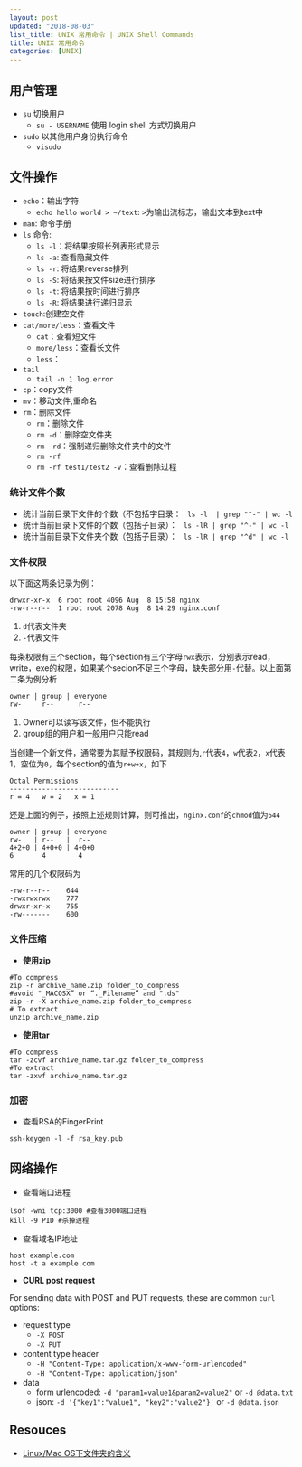 ```yaml
---
layout: post
updated: "2018-08-03"
list_title: UNIX 常用命令 | UNIX Shell Commands
title: UNIX 常用命令
categories: [UNIX]
---
```


## 用户管理

- `su` 切换用户
	- `su - USERNAME` 使用 login shell 方式切换用户
- `sudo` 以其他用户身份执行命令
	- `visudo` 

## 文件操作

- `echo`：输出字符
	- `echo hello world > ~/text`: `>`为输出流标志，输出文本到text中
- `man`: 命令手册
- `ls` 命令:	
	- `ls -l`：将结果按照长列表形式显示
	- `ls -a`: 查看隐藏文件
	- `ls -r`: 将结果reverse排列
	- `ls -S`: 将结果按文件size进行排序
	- `ls -t`: 将结果按时间进行排序
	- `ls -R`: 将结果进行递归显示
- `touch`:创建空文件
- `cat/more/less`：查看文件
	- `cat`：查看短文件
	- `more/less`：查看长文件
	- `less`：
- `tail`
	- `tail -n 1 log.error`
- `cp`：copy文件
- `mv`：移动文件,重命名
- `rm`：删除文件
	- `rm`：删除文件
	- `rm -d`：删除空文件夹
	- `rm -rd`：强制递归删除文件夹中的文件
	- `rm -rf`
	- `rm -rf test1/test2 -v`：查看删除过程

### 统计文件个数

- 统计当前目录下文件的个数（不包括字目录： ` ls -l  | grep "^-" | wc -l`
- 统计当前目录下文件的个数（包括子目录）： ` ls -lR | grep "^-" | wc -l`
- 统计当前目录下文件夹个数（包括子目录）： ` ls -lR | grep "^d" | wc -l`

### 文件权限

以下面这两条记录为例：

```shell
drwxr-xr-x  6 root root 4096 Aug  8 15:58 nginx
-rw-r--r--  1 root root 2078 Aug  8 14:29 nginx.conf
```

1. `d`代表文件夹
2. `-`代表文件

每条权限有三个section，每个section有三个字母`rwx`表示，分别表示read，write，exe的权限，如果某个secion不足三个字母，缺失部分用`-`代替。以上面第二条为例分析

```shell
owner | group | everyone
rw-     r--      r--
```

1. Owner可以读写该文件，但不能执行
2. group组的用户和一般用户只能read

当创建一个新文件，通常要为其赋予权限码，其规则为,`r`代表`4`，`w`代表`2`，`x`代表1，空位为`0`，每个section的值为`r+w+x`，如下

```shell
Octal Permissions
---------------------------
r = 4 	w = 2 	x = 1
```

还是上面的例子，按照上述规则计算，则可推出，`nginx.conf`的`chmod`值为`644`

```shell
owner | group | everyone
rw-   | r--   |  r--
4+2+0 | 4+0+0 | 4+0+0
6       4        4
```

常用的几个权限码为

```shell
-rw-r--r--    644
-rwxrwxrwx    777
drwxr-xr-x    755
-rw-------    600
```

### 文件压缩

- **使用zip**

```shell
#To compress
zip -r archive_name.zip folder_to_compress
#avoid "_MACOSX” or “._Filename” and ".ds"
zip -r -X archive_name.zip folder_to_compress
# To extract
unzip archive_name.zip
```

- **使用tar**

```shell
#To compress
tar -zcvf archive_name.tar.gz folder_to_compress
#To extract
tar -zxvf archive_name.tar.gz
```

### 加密

- 查看RSA的FingerPrint

```shell
ssh-keygen -l -f rsa_key.pub
```

## 网络操作

- 查看端口进程

```shell
lsof -wni tcp:3000 #查看3000端口进程
kill -9 PID #杀掉进程
```

- 查看域名IP地址

```shell
host example.com
host -t a example.com
```

- **CURL post request**

For sending data with POST and PUT requests, these are common `curl` options:
- request type
	- `-X POST`
	- `-X PUT`
- content type header
	- `-H "Content-Type: application/x-www-form-urlencoded"`
	- `-H "Content-Type: application/json"`
- data
	- form urlencoded: `-d "param1=value1&param2=value2"` or `-d @data.txt`
	- json: `-d '{"key1":"value1", "key2":"value2"}'` or `-d @data.json`


## Resouces

- [Linux/Mac OS下文件夹的含义](http://en.wikipedia.org/wiki/Filesystem_Hierarchy_Standard)